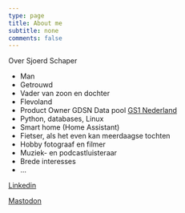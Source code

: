 ```yaml
---
type: page
title: About me
subtitle: none
comments: false
---
```


Over Sjoerd Schaper

- Man
- Getrouwd
- Vader van zoon en dochter
- Flevoland
- Product Owner GDSN Data pool [GS1 Nederland](https://www.gs1.nl)
- Python, databases, Linux
- Smart home (Home Assistant)
- Fietser, als het even kan meerdaagse tochten
- Hobby fotograaf en filmer
- Muziek- en podcastluisteraar
- Brede interesses
- ...


[Linkedin](https://www.linkedin.com/in/sjoerdschaper/)

[Mastodon](https://mastodon.nl/@Sjoerd_s)
